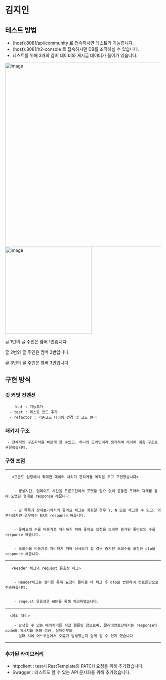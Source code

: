 # 김지인

## 테스트 방법 
 - {host}:8081/api/community 로 접속하시면 테스트가 가능합니다. 
 - {host}:8081/h2-console 로 접속하시면 DB를 조작하실 수 있습니다. 
 - 테스트를 위해 3개의 멤버 데이터와 게시글 데이터가 들어가 있습니다. <br>

 <img width="594" alt="image" src="https://user-images.githubusercontent.com/102157839/218021217-bc935714-fa2d-4900-a331-23d62c707c7e.png">
 <img width="280" alt="image" src="https://user-images.githubusercontent.com/102157839/218021337-f7cd877f-d80d-4f8d-8429-7018627d4a16.png">
 
 
  글 1번의 글 주인은 멤버 1번입니다. 
  
  
  글 2번의 글 주인은 멤버 2번입니다.
  
  
  글 3번의 글 주인은 멤버 3번입니다.

## 구현 방식
  ### 깃 커밋 컨벤션
      - feat : 기능추가 
      - test : 테스트 코드 추가 
      - refactor : 기존코드 네이밍 변경 및 코드 분리 
      
  ### 패키지 구조
     - 전체적인 구조파악을 빠르게 할 수있고, 하나의 도메인이라 생각하여 레이어 계층 구조로 구현했습니다.
      
  ### 구현 초점
  ----
       <프론트 입장에서 최대한 데이터 처리가 편하게끔 목적을 두고 구현했습니다>
      
      
        - 생성시간, 업데이트 시간을 프론트단에서 포맷할 필요 없이 공통된 포매터 객체를 통해 포맷된 형태로 response 해줍니다. 
        
        
        - 글 목록과 상세보기에서의 좋아요 체크는 회원일 경우 Y, N 으로 체크할 수 있고, 외부사용자인 경우에는 EX로 response 해줍니다. 
         
         
        - 좋아요의 수를 비동기로 처리하기 위해 좋아요 요청을 보내면 증가된 좋아요의 수를 response 해줍니다. 
        
        
        - 조회수를 비동기로 처리하기 위해 상세보기 할 경우 증가된 조회수를 포함한 dto를 response 해줍니다. 
        
        
   ----    
       <Header 체크와 request 유효성 체크>
      
      
        - Header체크는 필터를 통해 요청이 들어올 때 체크 후 dto로 변환하여 컨트롤단으로 전송해줍니다. 
        
        
        - reqeust 유효성은 AOP를 통해 체크하였습니다. 
        
   ----     
      <예외 처리>
      
        - 발생할 수 있는 예외처리를 직접 핸들링 함으로써, 클라이언트단에서는 response의 code와 메세지를 통해 성공, 실패여부와
          실패 시에 어느부분에서 오류가 발생했는지 쉽게 알 수 있게 했습니다.
           
   ----
  ### 추가된 라이브러리 
  - httpclient : test시 RestTemplate의 PATCH 요청을 위해 추가했습니다. 
  - Swagger : 테스트도 할 수 있는 API 문서화를 위해 추가했습니다. 
